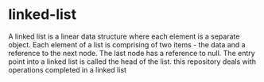# linked-list
A linked list is a linear data structure where each element is a separate object.
Each element of a list is comprising of two items
                                                 - the data and a reference to the next node. 
The last node has a reference to null. 
The entry point into a linked list is called the head of the list.
this repository deals with operations completed in a linked list

